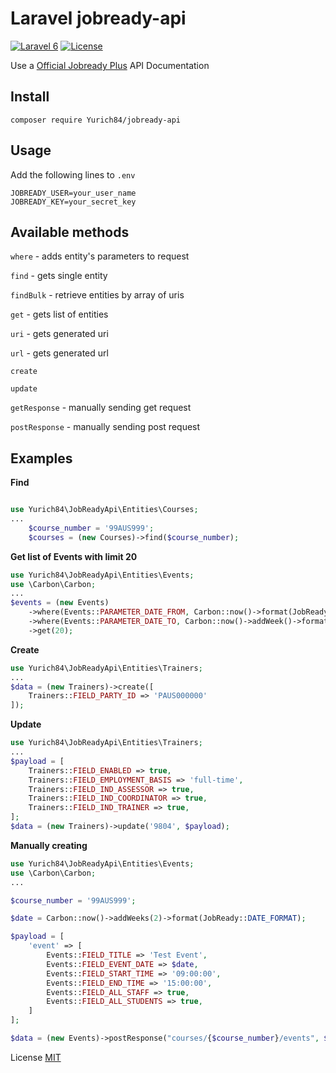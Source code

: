 Laravel jobready-api
=================
[![Laravel 6](https://img.shields.io/badge/Laravel-6-orange.svg?style=flat-square)](http://laravel.com)
[![License](http://img.shields.io/badge/license-MIT-brightgreen.svg?style=flat-square)](https://tldrlegal.com/license/mit-license)

Use a [Official Jobready Plus](https://developer.jobready.io) API Documentation

Install
------------------

```
composer require Yurich84/jobready-api
```


Usage
-------------

Add the following lines to `.env`
```
JOBREADY_USER=your_user_name
JOBREADY_KEY=your_secret_key
```

Available methods
-------------
`where` - adds entity's parameters to request

`find` - gets single entity

`findBulk` - retrieve entities by array of uris

`get` - gets list of entities

`uri` - gets generated uri

`url` - gets generated url

`create`

`update`

`getResponse` - manually sending get request

`postResponse` - manually sending post request


Examples
-------------
**Find**

```php

use Yurich84\JobReadyApi\Entities\Courses;
...
    $course_number = '99AUS999';
    $courses = (new Courses)->find($course_number);
```


**Get list of Events with limit 20**

```php
use Yurich84\JobReadyApi\Entities\Events;
use \Carbon\Carbon;
...
$events = (new Events)
    ->where(Events::PARAMETER_DATE_FROM, Carbon::now()->format(JobReady::DATE_FORMAT))
    ->where(Events::PARAMETER_DATE_TO, Carbon::now()->addWeek()->format(JobReady::DATE_FORMAT))
    ->get(20);
```

**Create**

```php
use Yurich84\JobReadyApi\Entities\Trainers;
...
$data = (new Trainers)->create([
    Trainers::FIELD_PARTY_ID => 'PAUS000000'
]);
```

**Update**

```php
use Yurich84\JobReadyApi\Entities\Trainers;
...
$payload = [
    Trainers::FIELD_ENABLED => true,
    Trainers::FIELD_EMPLOYMENT_BASIS => 'full-time',
    Trainers::FIELD_IND_ASSESSOR => true,
    Trainers::FIELD_IND_COORDINATOR => true,
    Trainers::FIELD_IND_TRAINER => true,
];
$data = (new Trainers)->update('9804', $payload);    
```

**Manually creating**

```php
use Yurich84\JobReadyApi\Entities\Events;
use \Carbon\Carbon;
...

$course_number = '99AUS999';

$date = Carbon::now()->addWeeks(2)->format(JobReady::DATE_FORMAT);

$payload = [
    'event' => [
        Events::FIELD_TITLE => 'Test Event',
        Events::FIELD_EVENT_DATE => $date,
        Events::FIELD_START_TIME => '09:00:00',
        Events::FIELD_END_TIME => '15:00:00',
        Events::FIELD_ALL_STAFF => true,
        Events::FIELD_ALL_STUDENTS => true,
    ]
];

$data = (new Events)->postResponse("courses/{$course_number}/events", $payload);
```

License
[MIT](https://raw.github.com/bigperson/laravel-vk-geo/master/LICENSE)
